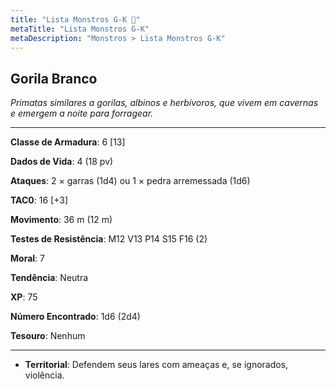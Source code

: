 ```yaml
---
title: "Lista Monstros G-K 🔴"
metaTitle: "Lista Monstros G-K"
metaDescription: "Monstros > Lista Monstros G-K"
---
```

## **Gorila Branco**
_Primatas similares a gorilas, albinos e herbívoros, que vivem em cavernas e emergem a noite para forragear._
___

**Classe de Armadura**: 6 [13]

**Dados de Vida**: 4 (18 pv) 

**Ataques**: 2 × garras (1d4) ou 1 × pedra arremessada (1d6) 

**TAC0**: 16 [+3] 

**Movimento**: 36 m (12 m) 

**Testes de Resistência**: M12 V13 P14 S15 F16 (2)

**Moral**: 7 

**Tendência**: Neutra 

**XP**: 75 

**Número Encontrado**: 1d6 (2d4)

**Tesouro**: Nenhum 

___
* **Territorial**: Defendem seus lares com ameaças e, se ignorados, violência.
